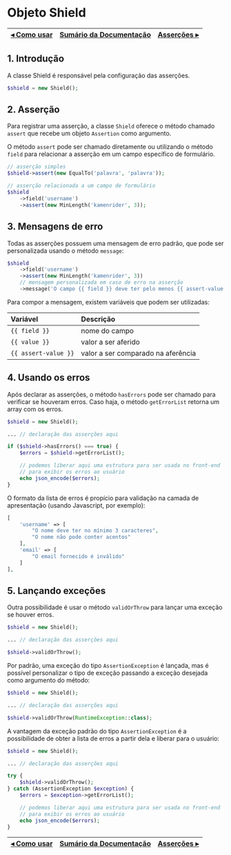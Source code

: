 # Objeto Shield

[◂ Como usar](01-como-usar.md) | [Sumário da Documentação](indice.md) | [Asserções ▸](03-assertions.md)
-- | -- | --

## 1. Introdução

A classe Shield é responsável pela configuração das asserções.

```php
$shield = new Shield();
```

## 2. Asserção

Para registrar uma asserção, a classe `Shield` oferece o método chamado `assert`
que recebe um objeto `Assertion` como argumento.

O método `assert` pode ser chamado diretamente ou utilizando o método `field`
para relacionar a asserção em um campo específico de formulário.

```php
// asserção simples
$shield->assert(new EqualTo('palavra', 'palavra'));
```

```php
// asserção relacionada a um campo de formulário
$shield
    ->field('username')
    ->assert(new MinLength('kamenrider', 3));
```

## 3. Mensagens de erro

Todas as asserções possuem uma mensagem de erro padrão, que pode ser personalizada
usando o método `message`:

```php
$shield
    ->field('username')
    ->assert(new MinLength('kamenrider', 3))
    // mensagem personalizada em caso de erro na asserção
    ->message('O campo {{ field }} deve ter pelo menos {{ assert-value }} caracteres');
```

Para compor a mensagem, existem variáveis que podem ser utilizadas:

| Variável             | Descrição                          |
| :--                  | :--                                |
| `{{ field }}`        | nome do campo                      |
| `{{ value }}`        | valor a ser aferido                |
| `{{ assert-value }}` | valor a ser comparado na aferência |

## 4. Usando os erros

Após declarar as asserções, o método `hasErrors` pode ser chamado para verificar
se houveram erros. Caso haja, o método `getErrorList` retorna um array com os erros.

```php
$shield = new Shield();

... // declaração das asserções aqui

if ($shield->hasErrors() === true) {
    $errors = $shield->getErrorList();

    // podemos liberar aqui uma estrutura para ser usada no front-end
    // para exibir os erros ao usuário
    echo json_encode($errors);
}
```

O formato da lista de erros é propício para validação na camada de apresentação (usando Javascript, por exemplo):

```php
[
    'username' => [
        "O nome deve ter no mínimo 3 caracteres",
        "O nome não pode conter acentos"
    ],
    'email' => [
        "O email fornecido é inválido"
    ]
],
```

## 5. Lançando exceções

Outra possibilidade é usar o método `validOrThrow` para lançar uma exceção se
houver erros.

```php
$shield = new Shield();

... // declaração das asserções aqui

$shield->validOrThrow();
```

Por padrão, uma exceção do tipo `AssertionException` é lançada, mas é possível
personalizar o tipo de exceção passando a exceção desejada como argumento do método:

```php
$shield = new Shield();

... // declaração das asserções aqui

$shield->validOrThrow(RuntimeException::class);
```

A vantagem da exceção padrão do tipo `AssertionException` é a possibilidade de
obter a lista de erros a partir dela e liberar para o usuário:

```php
$shield = new Shield();

... // declaração das asserções aqui

try {
    $shield->validOrThrow();
} catch (AssertionException $exception) {
    $errors = $exception->getErrorList();

    // podemos liberar aqui uma estrutura para ser usada no front-end
    // para exibir os erros ao usuário
    echo json_encode($errors);
}
```

[◂ Como usar](01-como-usar.md) | [Sumário da Documentação](indice.md) | [Asserções ▸](03-assertions.md)
-- | -- | --
